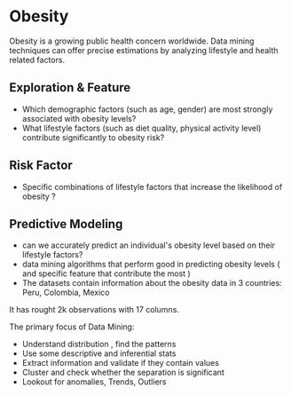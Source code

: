 # Obesity

Obesity is a growing public health concern worldwide. 
Data mining techniques can offer precise estimations by analyzing lifestyle and health related factors. 

## Exploration & Feature

- Which demographic factors (such as age, gender) are most strongly associated with obesity levels?
- What lifestyle factors (such as diet quality, physical activity level) contribute significantly to obesity risk?

## Risk Factor

- Specific combinations of lifestyle factors that increase the likelihood of obesity ?

## Predictive Modeling
- can we accurately predict an individual's obesity level based on their lifestyle factors?
- data mining algorithms that perform good in predicting obesity levels ( and specific feature that contribute the most )
- The datasets contain information about the obesity data in 3 countries: Peru, Colombia, Mexico

It has rought 2k observations with 17 columns.


The primary focus of Data Mining:

- Understand distribution , find the patterns
- Use some descriptive and inferential stats 
- Extract information and validate if they contain values
- Cluster and check whether the separation is significant
- Lookout for anomalies, Trends, Outliers
